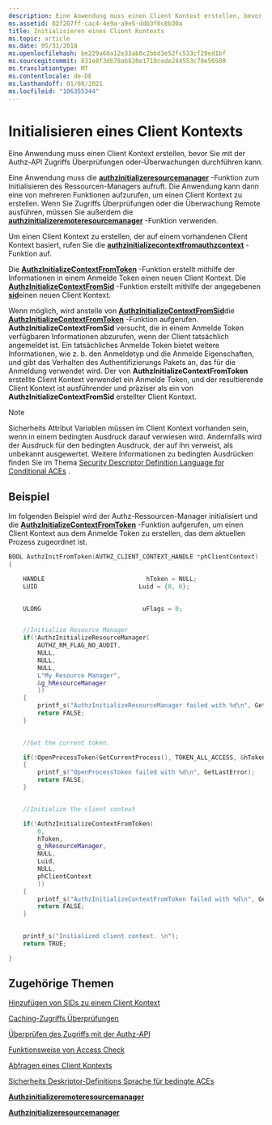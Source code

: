 ```yaml
---
description: Eine Anwendung muss einen Client Kontext erstellen, bevor Sie mit der Authz-API Zugriffs Überprüfungen oder-Überwachungen durchführen kann.
ms.assetid: 82f207ff-cac4-4e9a-a9e6-ddb3f6c8b30a
title: Initialisieren eines Client Kontexts
ms.topic: article
ms.date: 05/31/2018
ms.openlocfilehash: be229a60a12e33ab0c2bbd3e52fc533cf29ed1bf
ms.sourcegitcommit: 831e8f3db78ab820e1710cede244553c70e50500
ms.translationtype: MT
ms.contentlocale: de-DE
ms.lasthandoff: 01/08/2021
ms.locfileid: "106355344"
---
```

# <a name="initializing-a-client-context"></a>Initialisieren eines Client Kontexts

Eine Anwendung muss einen Client Kontext erstellen, bevor Sie mit der Authz-API Zugriffs Überprüfungen oder-Überwachungen durchführen kann.

Eine Anwendung muss die [**authzinitializeresourcemanager**](/windows/desktop/api/Authz/nf-authz-authzinitializeresourcemanager) -Funktion zum Initialisieren des Ressourcen-Managers aufruft. Die Anwendung kann dann eine von mehreren Funktionen aufzurufen, um einen Client Kontext zu erstellen. Wenn Sie Zugriffs Überprüfungen oder die Überwachung Remote ausführen, müssen Sie außerdem die [**authzinitializeremoteresourcemanager**](/windows/desktop/api/Authz/nf-authz-authzinitializeremoteresourcemanager) -Funktion verwenden.

Um einen Client Kontext zu erstellen, der auf einem vorhandenen Client Kontext basiert, rufen Sie die [**authzinitializecontextfromauthzcontext**](/windows/desktop/api/Authz/nf-authz-authzinitializecontextfromauthzcontext) -Funktion auf.

Die [**AuthzInitializeContextFromToken**](/windows/desktop/api/Authz/nf-authz-authzinitializecontextfromtoken) -Funktion erstellt mithilfe der Informationen in einem Anmelde Token einen neuen Client Kontext. Die [**AuthzInitializeContextFromSid**](/windows/desktop/api/Authz/nf-authz-authzinitializecontextfromsid) -Funktion erstellt mithilfe der angegebenen [**sid**](/windows/desktop/api/Winnt/ns-winnt-sid)einen neuen Client Kontext.

Wenn möglich, wird anstelle von [**AuthzInitializeContextFromSid**](/windows/desktop/api/Authz/nf-authz-authzinitializecontextfromsid)die [**AuthzInitializeContextFromToken**](/windows/desktop/api/Authz/nf-authz-authzinitializecontextfromtoken) -Funktion aufgerufen. **AuthzInitializeContextFromSid** versucht, die in einem Anmelde Token verfügbaren Informationen abzurufen, wenn der Client tatsächlich angemeldet ist. Ein tatsächliches Anmelde Token bietet weitere Informationen, wie z. b. den Anmeldetyp und die Anmelde Eigenschaften, und gibt das Verhalten des Authentifizierungs Pakets an, das für die Anmeldung verwendet wird. Der von **AuthzInitializeContextFromToken** erstellte Client Kontext verwendet ein Anmelde Token, und der resultierende Client Kontext ist ausführender und präziser als ein von **AuthzInitializeContextFromSid** erstellter Client Kontext.

> [!Note]  
> Sicherheits Attribut Variablen müssen im Client Kontext vorhanden sein, wenn in einem bedingten Ausdruck darauf verwiesen wird. Andernfalls wird der Ausdruck für den bedingten Ausdruck, der auf ihn verweist, als unbekannt ausgewertet. Weitere Informationen zu bedingten Ausdrücken finden Sie im Thema [Security Descriptor Definition Language for Conditional ACEs](security-descriptor-definition-language-for-conditional-aces-.md) .

 

## <a name="example"></a>Beispiel

Im folgenden Beispiel wird der Authz-Ressourcen-Manager initialisiert und die [**AuthzInitializeContextFromToken**](/windows/desktop/api/Authz/nf-authz-authzinitializecontextfromtoken) -Funktion aufgerufen, um einen Client Kontext aus dem Anmelde Token zu erstellen, das dem aktuellen Prozess zugeordnet ist.


```C++
BOOL AuthzInitFromToken(AUTHZ_CLIENT_CONTEXT_HANDLE *phClientContext)
{

    HANDLE                            hToken = NULL;
    LUID                            Luid = {0, 0};

    
    ULONG                            uFlags = 0;


    //Initialize Resource Manager
    if(!AuthzInitializeResourceManager(
        AUTHZ_RM_FLAG_NO_AUDIT,
        NULL,
        NULL,
        NULL,
        L"My Resource Manager",
        &g_hResourceManager
        ))
    {
        printf_s("AuthzInitializeResourceManager failed with %d\n", GetLastError);
        return FALSE;
    }
    

    //Get the current token.

    if(!OpenProcessToken(GetCurrentProcess(), TOKEN_ALL_ACCESS, &hToken))
    {
        printf_s("OpenProcessToken failed with %d\n", GetLastError);
        return FALSE;
    }


    //Initialize the client context

    if(!AuthzInitializeContextFromToken(
        0,
        hToken,
        g_hResourceManager,
        NULL,
        Luid,
        NULL,
        phClientContext
        ))
    {    
        printf_s("AuthzInitializeContextFromToken failed with %d\n", GetLastError);
        return FALSE;
    }

    
    printf_s("Initialized client context. \n");
    return TRUE;

}
```



## <a name="related-topics"></a>Zugehörige Themen

<dl> <dt>

[Hinzufügen von SIDs zu einem Client Kontext](adding-sids-to-a-client-context.md)
</dt> <dt>

[Caching-Zugriffs Überprüfungen](caching-access-checks.md)
</dt> <dt>

[Überprüfen des Zugriffs mit der Authz-API](checking-access-with-authz-api.md)
</dt> <dt>

[Funktionsweise von Access Check](how-dacls-control-access-to-an-object.md)
</dt> <dt>

[Abfragen eines Client Kontexts](querying-a-client-context.md)
</dt> <dt>

[Sicherheits Deskriptor-Definitions Sprache für bedingte ACEs](security-descriptor-definition-language-for-conditional-aces-.md)
</dt> <dt>

[**Authzinitializeremoteresourcemanager**](/windows/desktop/api/Authz/nf-authz-authzinitializeremoteresourcemanager)
</dt> <dt>

[**Authzinitializeresourcemanager**](/windows/desktop/api/Authz/nf-authz-authzinitializeresourcemanager)
</dt> </dl>

 

 



